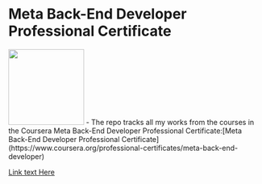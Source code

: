 # Meta Back-End Developer Professional Certificate
<img src="./meta-logo.png" width=150>
- The repo tracks all my works from the courses in the Coursera Meta Back-End Developer Professional Certificate:[Meta Back-End Developer Professional Certificate](https://www.coursera.org/professional-certificates/meta-back-end-developer)


[Link text Here](https://link-url-here.org)

